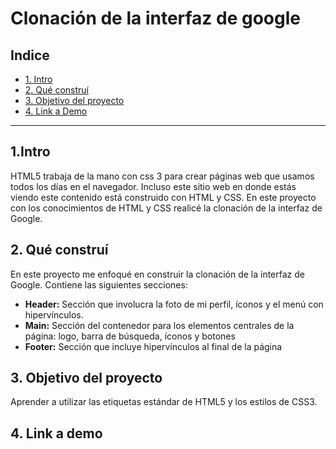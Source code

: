 # Clonación de la interfaz de google
## **Indice**
* [1. Intro](#)
* [2. Qué construí](#)
* [3. Objetivo del proyecto](#)
* [4. Link a Demo](#)
****
## 1.Intro
HTML5 trabaja de la mano con css 3 para crear páginas web que usamos todos los días en el navegador. Incluso este sitio web en donde estás viendo este contenido está construido con HTML y CSS. En este proyecto con los conocimientos de HTML y CSS realicé la clonación de la interfaz de Google. 
## 2. Qué construí
En este proyecto me enfoqué en construir la clonación de la interfaz de Google. Contiene las siguientes secciones:
* **Header:** Sección que involucra la foto de mi perfil, íconos y el menú con hipervínculos.
* **Main:** Sección del contenedor para los elementos centrales de la página: logo, barra de búsqueda, íconos y botones
* **Footer:** Sección que incluye hipervínculos al final de la página
## 3. Objetivo del proyecto
Aprender a utilizar las etiquetas estándar de HTML5 y los estilos de CSS3.
## 4. Link a demo
